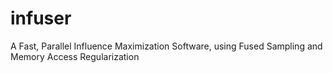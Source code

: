 # infuser
A Fast, Parallel Influence Maximization Software, using Fused Sampling and Memory Access Regularization
